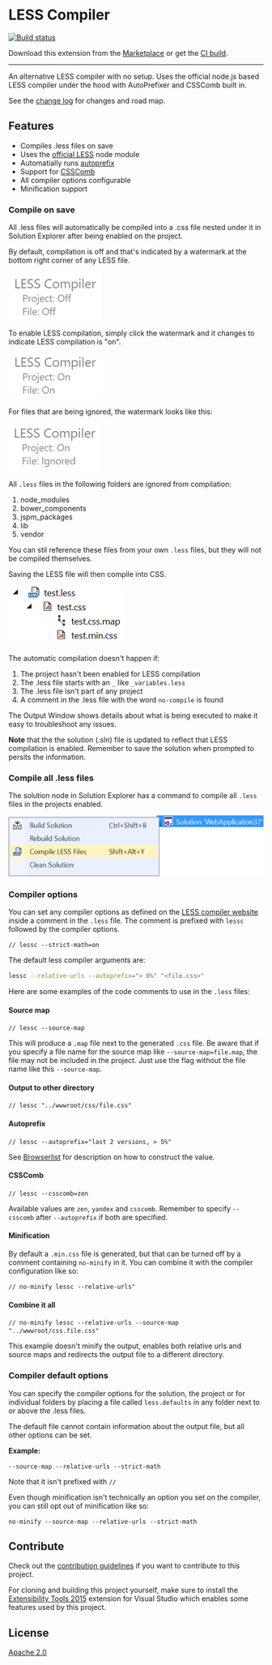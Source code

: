 # LESS Compiler

[![Build status](https://ci.appveyor.com/api/projects/status/uh1b5p1wx3ld64r9?svg=true)](https://ci.appveyor.com/project/madskristensen/lesscompiler)

Download this extension from the [Marketplace](https://marketplace.visualstudio.com/items?itemName=MadsKristensen.LESSCompiler)
or get the [CI build](http://vsixgallery.com/extension/d32c5250-fa82-4da6-9732-5518fabebfef/).

---------------------------------------

An alternative LESS compiler with no setup. Uses the official node.js based LESS compiler under the hood with AutoPrefixer and CSSComb built in.

See the [change log](CHANGELOG.md) for changes and road map.

## Features

- Compiles .less files on save
- Uses the [official LESS](https://www.npmjs.com/package/less) node module
- Automatially runs [autoprefix](https://www.npmjs.com/package/less-plugin-autoprefix)
- Support for [CSSComb](https://www.npmjs.com/package/less-plugin-csscomb)
- All compiler options configurable
- Minification support

### Compile on save
All .less files will automatically be compiled into a .css file nested under it in Solution Explorer after being enabled on the project.

By default, compilation is off and that's indicated by a watermark at the bottom right corner of any LESS file.

![Watermark Off](art/watermark-off.png)

To enable LESS compilation, simply click the watermark and it changes to indicate LESS compilation is "on".

![Watermark On](art/watermark-on.png)

For files that are being ignored, the watermark looks like this:

![Watermark Ignored](art/watermark-ignored.png)

All `.less` files in the following folders are ignored from compilation:

1. node_modules
2. bower_components
3. jspm_packages
4. lib
5. vendor

You can stil reference these files from your own `.less` files, but they will not be compiled themselves.

Saving the LESS file will then compile into CSS.

![Solution Explorer](art/solution-explorer.png)

The automatic compilation doesn't happen if:

1. The project hasn't been enabled for LESS compilation
2. The .less file starts with an `_` like `_variables.less`
3. The .less file isn't part of any project
4. A comment in the .less file with the word `no-compile` is found

The Output Window shows details about what is being executed to make it easy to troubleshoot any issues.

**Note** that the the solution (.sln) file is updated to reflect that LESS compilation is enabled. Remember to save the solution when prompted to persits the information.

### Compile all .less files
The solution node in Solution Explorer has a command to compile all `.less` files in the projects enabled.

![Compile all .less files](art/context-menu-solution.png)

### Compiler options
You can set any compiler options as defined on the [LESS compiler website](http://lesscss.org/usage/#command-line-usage) inside a comment in the `.less` file. The comment is prefixed with `lessc` followed by the compiler options.

```less
// lessc --strict-math=on
```

The default less compiler arguments are:

```bash
lessc --relative-urls --autoprefix="> 0%" "<file.css>"
```

Here are some examples of the code comments to use in the `.less` files:

#### Source map
```less
// lessc --source-map
```

This will produce a `.map` file next to the generated `.css` file. Be aware that if you specify a file name for the source map like `--source-map=file.map`, the file may not be included in the project. Just use the flag without the file name like this `--source-map`.

#### Output to other directory
```less
// lessc "../wwwroot/css/file.css"
```

#### Autoprefix
```less
// lessc --autoprefix="last 2 versions, > 5%"
```

See [Browserlist](https://github.com/ai/browserslist) for description on how to construct the value.

#### CSSComb
```less
// lessc --csscomb=zen
```

Available values are `zen`, `yandex` and `csscomb`. Remember to specify `--csscomb` after `--autoprefix` if both are specified.

#### Minification
By default a `.min.css` file is generated, but that can be turned off by a comment containing `no-minify` in it. You can combine it with the compiler configuration like so:

```less
// no-minify lessc --relative-urls"
```

#### Combine it all
```less
// no-minify lessc --relative-urls --source-map "../wwwroot/css.file.css"
```

This example doesn't minify the output, enables both relative urls and source maps and redirects the output file to a different directory.

### Compiler default options
You can specify the compiler options for the solution, the project or for individual folders by placing a file called `less.defaults` in any folder next to or above the .less files.

The default file cannot contain information about the output file, but all other options can be set.

**Example:**

```
--source-map --relative-urls --strict-math
```

Note that it isn't prefixed with `//` 

Even though minification isn't technically an option you set on the compiler, you can still opt out of minification like so:

```
no-minify --source-map --relative-urls --strict-math
```

## Contribute
Check out the [contribution guidelines](.github/CONTRIBUTING.md)
if you want to contribute to this project.

For cloning and building this project yourself, make sure
to install the
[Extensibility Tools 2015](https://visualstudiogallery.msdn.microsoft.com/ab39a092-1343-46e2-b0f1-6a3f91155aa6)
extension for Visual Studio which enables some features
used by this project.

## License
[Apache 2.0](LICENSE)